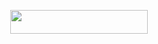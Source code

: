 <p align="center"><a href="https://dashboard.heroku.com/new?template=https://github.com/RUDRA-JAAT/Rudra-Music"> <img src="https://img.shields.io/badge/Deploy%20On%20Heroku-bringle?style=for-the-badge&logo=heroku" width="220" height="38.45"/></a></p>